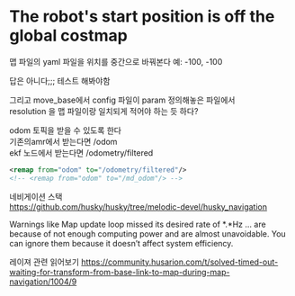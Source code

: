 # The robot's start position is off the global costmap

맵 파일의 yaml 파일을 위치를 중간으로 바꿔본다 
예: -100, -100

답은 아니다;;; 테스트 해봐야함

그리고 move_base에서 config 파일이 param 정의해놓은 파일에서  
resolution 을 맵 파일이랑 일치되게 적어야 하는 듯 하다?



odom 토픽을 받을 수 있도록 한다   
기존의amr에서 받는다면 /odom  
ekf 노드에서 받는다면 /odometry/filtered

```xml
<remap from="odom" to="/odometry/filtered"/>
<!-- <remap from="odom" to="/md_odom"/> -->
```


네비게이션 스택  
https://github.com/husky/husky/tree/melodic-devel/husky_navigation


Warnings like Map update loop missed its desired rate of *.*Hz ... are because of not enough computing power and are almost unavoidable. You can ignore them because it doesn’t affect system efficiency.


레이져 관련 읽어보기
https://community.husarion.com/t/solved-timed-out-waiting-for-transform-from-base-link-to-map-during-map-navigation/1004/9
